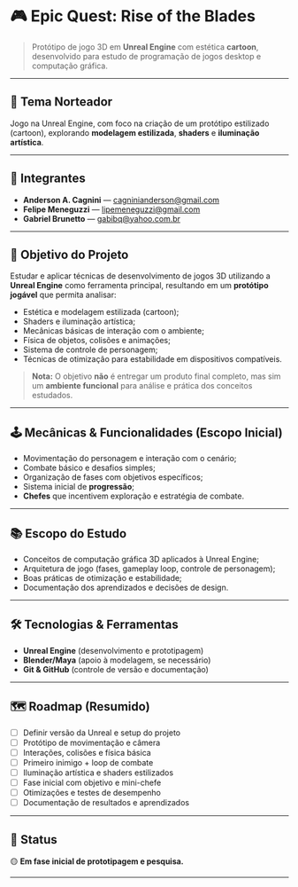 # 🎮 Epic Quest: Rise of the Blades

> Protótipo de jogo 3D em **Unreal Engine** com estética **cartoon**, desenvolvido para estudo de programação de jogos desktop e computação gráfica.

---

## 🧭 Tema Norteador

Jogo na Unreal Engine, com foco na criação de um protótipo estilizado (cartoon), explorando **modelagem estilizada**, **shaders** e **iluminação artística**.

---

## 👥 Integrantes

- **Anderson A. Cagnini** — cagninianderson@gmail.com
- **Felipe Meneguzzi** — lipemeneguzzi@gmail.com
- **Gabriel Brunetto** — gabibq@yahoo.com.br

---

## 🎯 Objetivo do Projeto

Estudar e aplicar técnicas de desenvolvimento de jogos 3D utilizando a **Unreal Engine** como ferramenta principal, resultando em um **protótipo jogável** que permita analisar:

- Estética e modelagem estilizada (cartoon);
- Shaders e iluminação artística;
- Mecânicas básicas de interação com o ambiente;
- Física de objetos, colisões e animações;
- Sistema de controle de personagem;
- Técnicas de otimização para estabilidade em dispositivos compatíveis.

> **Nota:** O objetivo **não** é entregar um produto final completo, mas sim um **ambiente funcional** para análise e prática dos conceitos estudados.

---

## 🕹️ Mecânicas & Funcionalidades (Escopo Inicial)

- Movimentação do personagem e interação com o cenário;  
- Combate básico e desafios simples;  
- Organização de fases com objetivos específicos;  
- Sistema inicial de **progressão**;  
- **Chefes** que incentivem exploração e estratégia de combate.

---

## 📚 Escopo do Estudo

- Conceitos de computação gráfica 3D aplicados à Unreal Engine;  
- Arquitetura de jogo (fases, gameplay loop, controle de personagem);  
- Boas práticas de otimização e estabilidade;  
- Documentação dos aprendizados e decisões de design.

---

## 🛠️ Tecnologias & Ferramentas

- **Unreal Engine** (desenvolvimento e prototipagem)  
- **Blender/Maya** (apoio à modelagem, se necessário)  
- **Git & GitHub** (controle de versão e documentação)

---

## 🗺️ Roadmap (Resumido)

- [ ] Definir versão da Unreal e setup do projeto  
- [ ] Protótipo de movimentação e câmera  
- [ ] Interações, colisões e física básica  
- [ ] Primeiro inimigo + loop de combate  
- [ ] Iluminação artística e shaders estilizados  
- [ ] Fase inicial com objetivo e mini-chefe  
- [ ] Otimizações e testes de desempenho  
- [ ] Documentação de resultados e aprendizados

---

## 📌 Status

🟡 **Em fase inicial de prototipagem e pesquisa.**


---


